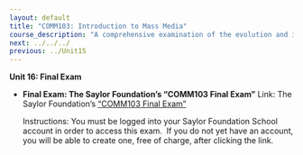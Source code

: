 ```yaml
---
layout: default
title: "COMM103: Introduction to Mass Media"
course_description: "A comprehensive examination of the evolution and impact of the media, primarily in the United States, which should lead you to reflect upon how your viewpoints are shaped by and can shape the media with which you interact."
next: ../../../
previous: ../Unit15
---
```

**Unit 16: Final Exam** <span id="16"></span> 
-   **Final Exam: The Saylor Foundation’s “COMM103 Final Exam”**
    Link: The Saylor Foundation’s [“COMM103 Final
    Exam”](http://school.saylor.org/mod/quiz/view.php?id=1157)  
      
     Instructions: You must be logged into your Saylor Foundation School
    account in order to access this exam.  If you do not yet have an
    account, you will be able to create one, free of charge, after
    clicking the link.


